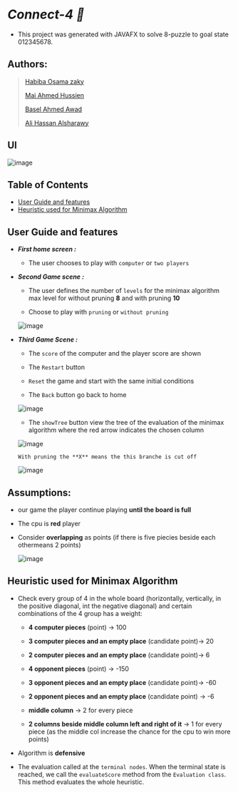 # ***Connect-4 :space_invader:***

- This project was generated with JAVAFX to solve 8-puzzle to goal state 012345678.


## Authors:
> [Habiba Osama zaky](https://github.com/habibaosama)
>
> [Mai Ahmed Hussien](https://github.com/MaiAhmedHussein)
>
> [Basel Ahmed Awad](https://github.com/Basel-byte)
>
> [Ali Hassan Alsharawy](https://github.com/AliELSharawy)  

## UI
![image](https://github.com/habibaosama/Connect_4_AI/blob/main/images/first%20page.png)

## Table of Contents

- [User Guide and features](#User-Guide-and-features)
- [Heuristic used for Minimax Algorithm](#Heuristic-used-for-Minimax-Algorithm)
   
    

## User Guide and features 

- ***First home screen :***

   - The user chooses to play with `computer` or `two players`


- ***Second Game scene :***

   - The user defines the number of `levels` for the minimax algorithm max level for without pruning **8** and  with pruning **10**

   - Choose to play with `pruning` or `without pruning`
   
    ![image](https://github.com/habibaosama/Connect_4_AI/blob/main/images/2nd%20page%20of%20single%20player.png)

- ***Third Game Scene :*** 
   - The `score` of the computer and the player score are shown

   - The `Restart` button 

   - `Reset` the game and start with the same initial conditions

   - The `Back` button go back to home

    ![image](https://github.com/habibaosama/Connect_4_AI/blob/main/images/playing%20page.png)


   - The `showTree` button view the tree of the evaluation of the minimax algorithm  where the red arrow indicates the chosen column


    ![image](https://github.com/habibaosama/Connect_4_AI/blob/main/images/without%20pruning%20tree.png)


      With pruning the **X** means the this branche is cut off
    ![image](https://github.com/habibaosama/Connect_4_AI/blob/main/images/with%20pruning%20tree.png)
     



## Assumptions:
 - our game the player continue playing **until the board is full** 

 - The cpu is **red** player

 - Consider **overlapping** as points (if there is five piecies beside each othermeans 2 points)


    ![image](https://github.com/habibaosama/Connect_4_AI/blob/main/images/overlapping%20points.png)


## Heuristic used for Minimax Algorithm
   
- Check every group of 4 in the whole board (horizontally, vertically, in the positive diagonal, int the negative diagonal) and certain combinations of the 4 group has a weight:
   - **4 computer pieces** (point) -> 100

   - **3 computer pieces and an empty place** (candidate point)-> 20

   - **2 computer pieces and an empty place** (candidate point)-> 6

   - **4 opponent pieces** (point) -> -150

   - **3 opponent pieces and an empty place** (candidate point)-> -60

   - **2 opponent pieces and an empty place** (candidate point) -> -6

   - **middle column** -> 2 for every piece

   - **2 columns beside middle column left and right of it** -> 1 for every piece
   (as the middle col increase the chance for the cpu to win more points)



- Algorithm is **defensive**


- The evaluation called at the `terminal nodes`.
When the terminal state is reached, we call the `evaluateScore` method from the `Evaluation class`. This method evaluates the whole heuristic.
 
